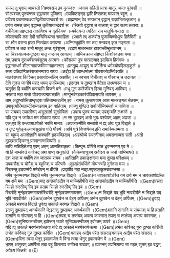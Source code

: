 

  
रामस् तु भृशम् आयस्तो निह्श्वसन्न् इव कुञ्जरः ।जगाम सहितो भ्रात्रा मातुर् अन्तः पुरंवशी  ॥   
सोऽपश्यत् पुरुषन्तत्र वृद्धम्परम पूजितम् ।उपविष्टङ्गृह द्वारि तिष्ठतश् चापरान् बहून्  ॥   
प्रविश्य प्रथमाम्कक्ष्याम्द्वितीयायाम्ददर्श सः ।ब्राह्मणान् वेद सम्पन्नान् वृद्धान् राज्ञाभिसत्कृतान्  ॥   
प्रणंय रामस् तान् वृद्धाम्स् तृतीयायाम्ददर्श सः ।स्त्रियो वृद्धाश् च बालाश् च द्वार रक्षण तत्पराः  ॥   
वर्धयित्वा प्रहृष्टास् ताःप्रविश्य च गृहंस्त्रियः ।म्यवेदयन्त त्वरिता राम मातुष्प्रियन्तदा  ॥   
कौसल्यापि तदा देवी रात्रिम्स्थित्वा समाहिता ।प्रभाते त्व् अकरोत् पूजाम्विष्णोःपुत्र हितैषिणी  ॥   
सा क्षौम वसना हृष्टा नित्यंव्रत परायणा ।अग्निम्जुहोति स्म तदा मन्त्रवत् कृत मङ्गला  ॥   
प्रविश्य च तदा रामो मातुर् अन्तः पुरंशुभम् ।ददर्श मातरन्तत्र हावयन्तीम्हुताशनम्  ॥   
सा चिरस्यात्मजन्दृष्ट्वा मातृ नन्दनम् आगतम् ।अभिचक्राम संहृष्टा किशोरंवडवा यथा  ॥   
तम् उवाच दुराधर्षंराघवंसुतम् आत्मनः ।कौसल्या पुत्र वात्सल्याद् इदम्प्रिय हितंवचः  ॥   
वृद्धानाम्धर्म शीलानाम्राजर्षीणाम्महात्मनाम् ।प्राप्नुह्य् आयुश् च कीर्तिम्च धर्मञ्चोपहितङ्कुले  ॥   
सत्य प्रतिज्ञम्पितरंराजानम्पश्य राघव ।अद्यैव हि त्वाम्धर्मात्मा यौवराज्येऽभिषेक्ष्यति  ॥   
मातरंराघवः किञ्चित् प्रसार्याञ्जलिम् अब्रवीत् ।स स्वभाव विनीतश् च गौरवाच् च तदानतः  ॥   
देवि नूनन्न जानीषे महद् भयम् उपस्थितम् ।इदन्तव च दुह्खाय वैदेह्या लक्ष्मणस्य च  ॥   
चतुर्दश हि वर्षाणि वत्स्यामि विजने वने ।मधु मूल फलैर्जीवन् हित्वा मुनिवद् आमिषम्  ॥   
भरताय महा राजो यौवराज्यम्प्रयच्छति ।माम्पुनर्दण्डकारंयंविवासयति तापसम्  ॥   
ताम् अदुह्खोचिताम्दृष्ट्वा पतिताम्कदलीम् इव ।रामस् तूत्थापयाम् आस मातरङ्गत चेतसम्  ॥   
उपावृत्योत्थिताम्दीनाम्वडवाम् इव वाहिताम् ।पाम्शु गुण्ठित सर्वाग्नीम्विममर्श च पाणिना  ॥   
सा राघवम् उपासीनम् असुखार्ता सुखोचिता ।उवाच पुरुष व्याघ्रम् उपशृम्वति लक्ष्मणे  ॥   
यदि पुत्र न जायेथा मम शोकाय राघव ।न स्म दुह्खम् अतो भूयः पश्येयम् अहम् अप्रजा  ॥   
एक;एव हि वन्ध्यायाःशोको भवति मानवः ।अप्रजास्मीति सन्तापो न ह्य् अंयः पुत्र विद्यते  ॥   
न दृष्ट पूर्वङ्कल्याणंसुखंवा पति पौरुषे ।अपि पुत्रे विपश्येयम् इति रामास्थितम्मया  ॥   
सा बहूम्य् अमनोज्ञानि वाक्यानि हृदयच्छिदाम् ।अहंश्रोष्ये सपत्नीनाम् अवराणाम्वरा सती ।अतो दुह्खतरङ्किम्नु प्रमदानाम्भविष्यति  ॥   
त्वयि सन्निहितेऽप्य् एवम् अहम् आसन्निराकृता ।किम्पुनः प्रोषिते तात ध्रुवम्मरणम् एव मे  ॥   
यो हि माम्सेवते कश्चिद् अथ वाप्य् अनुवर्तते ।कैकेय्याःपुत्रम् अंवीक्ष्य स जनो नाभिभाषते  ॥   
दश सप्त च वर्षाणि तव जातस्य राघव ।अतीतानि प्रकाङ्क्षन्त्या मया दुह्ख परिक्षयम्  ॥   
उपवासैश् च योगैश् च बहुभिश् च परिश्रमैः ।दुह्खंसंवर्धितो मोघन्त्वंहि दुर्गतया मया  ॥   
स्थिरन्तु हृदयम्मंये ममेदंयन् न दीर्यते ।प्रावृषीव महा नद्याःस्पृष्टङ्कूलन्नवाम्भसा  ॥   
ममैव नूनम्मरणन्न विद्यते ममैव नूनम्मरणन्न विद्यते ।(Gem)न चावकाशोऽस्ति यम क्षये मम न चावकाशोऽस्ति यम क्षये मम ।(Gem)यद् अन्तकोऽद्यैव न माम्जिहीर्षति यद् अन्तकोऽद्यैव न माम्जिहीर्षति ।(Gem)प्रसह्य सिम्हो रुदतीम्मृगीम् इव प्रसह्य सिम्हो रुदतीम्मृगीम् इव  ॥ (Gem)  
स्थिरंहि नूनंहृदयम्ममायसंस्थिरंहि नूनंहृदयम्ममायसम् ।(Gem)न भिद्यते यद् भुवि नावदीर्यते न भिद्यते यद् भुवि नावदीर्यते ।(Gem)अनेन दुह्खेन च देहम् अर्पितम् अनेन दुह्खेन च देहम् अर्पितम् ।(Gem)ध्रुवंह्य् अकाले मरणन्न विद्यते ध्रुवंह्य् अकाले मरणन्न विद्यते  ॥ (Gem)  
इदन्तु दुह्खंयद् अनर्थकानि मे;इदन्तु दुह्खंयद् अनर्थकानि ।(Gem)व्रतानि दानानि च संयमाश् च हि व्रतानि दानानि च संयमाश् च हि ।(Gem)तपश् च तप्तंयद् अपत्य कारणात् तपश् च तप्तंयद् अपत्य कारणात् ।(Gem)सुनिष्फलम्बीजम् इवोप्तम् ऊषरे सुनिष्फलम्बीजम् इवोप्तम् ऊषरे  ॥ (Gem)  
यदि ह्य् अकाले मरणंस्वयेच्छया यदि ह्य् अकाले मरणंस्वयेच्छया ।(Gem)लभेत कश्चिद् गुरु दुह्ख कर्शितो लभेत कश्चिद् गुरु दुह्ख कर्शितः ।(Gem)गताहम् अद्यैव परेत संसदङ्गताहम् अद्यैव परेत संसदम् ।(Gem)विना त्वया धेनुर् इवात्मजेन वै विना त्वया धेनुर् इवात्मजेन वै  ॥ (Gem)  
भृशम् असुखम् अमर्षिता तदा बहु विललाप समीक्ष्य राघवम्  ॥ व्यसनम् उपनिशाम्य सा महत् सुतम् इव बद्धम् अवेक्ष्य किन्नरी  ॥ (E)  
